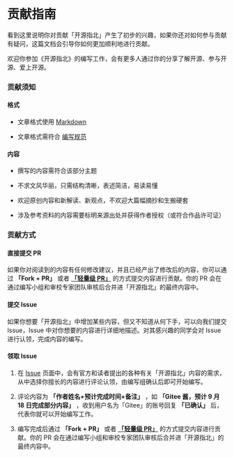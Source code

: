 # 贡献指南

看到这里说明你对贡献「开源指北」产生了初步的兴趣，如果你还对如何参与贡献有疑问，这篇文档会引导你如何更加顺利地进行贡献。

欢迎你参加《开源指北》的编写工作，会有更多人通过你的分享了解开源、参与开源、爱上开源。

### 贡献须知

#### 格式

* 文章格式使用 [Markdown](https://commonmark.org/help/)

* 文章格式需符合 [编写规范](./%E7%BC%96%E5%86%99%E8%A7%84%E8%8C%83.md)

#### 内容
* 撰写的内容需符合该部分主题

* 不求文风华丽，只需结构清晰，表述简洁，易读易懂

* 欢迎原创内容和新解读、新观点，不欢迎大篇幅摘抄和生搬硬套

* 涉及参考资料的内容需要标明来源出处并获得作者授权（或符合作品许可证）

### 贡献方式

#### 直接提交 PR

如果你对阅读到的内容有任何修改建议，并且已经产出了修改后的内容，你可以通过 **「Fork + PR」** 或者 **[「轻量级 PR」](https://gitee.com/help/articles/4291)** 的方式提交内容进行贡献。你的 PR 会在通过编写小组和审校专家团队审核后合并进「开源指北」的最终内容中。

#### 提交 Issue

如果你想要「开源指北」中增加某些内容，但又不知道从何下手，可以向我们提交 Issue，Issue 中对你想要的内容进行详细地描述。对其感兴趣的同学会对 Issue 进行认领，完成内容的编写。

#### 领取 Issue

1. 在 [Issue](https://gitee.com/gitee-community/opensource-guide/issues) 页面中，会有官方和读者提出的各种有关「开源指北」内容的需求，从中选择你擅长的内容进行评论认领，由编写组确认后即可开始编写。

2. 评论内容为 **「作者姓名+预计完成时间+备注」** ，如 **「Gitee 酱，预计 9 月 18 日完成部分内容」** ，收到用户名为「Gitee」的账号回复 **「已确认」** 后，代表你就可以开始编写工作。

3. 编写完成后通过 **「Fork + PR」** 或者 **[「轻量级 PR」](https://gitee.com/help/articles/4291)** 的方式提交内容进行贡献。你的 PR 会在通过编写小组和审校专家团队审核后合并进「开源指北」的最终内容中。